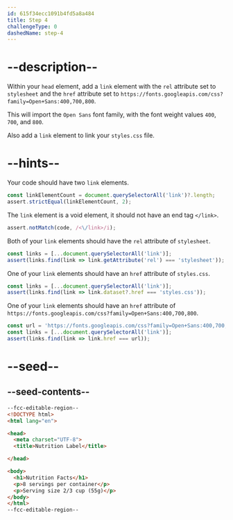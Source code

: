 ```yaml
---
id: 615f34ecc1091b4fd5a8a484
title: Step 4
challengeType: 0
dashedName: step-4
---
```


# --description--

Within your `head` element, add a `link` element with the `rel` attribute set to `stylesheet` and the `href` attribute set to `https://fonts.googleapis.com/css?family=Open+Sans:400,700,800`.

This will import the `Open Sans` font family, with the font weight values `400`, `700`, and `800`.

Also add a `link` element to link your `styles.css` file.

# --hints--

Your code should have two `link` elements.

```js
const linkElementCount = document.querySelectorAll('link')?.length;
assert.strictEqual(linkElementCount, 2);
```

The `link` element is a void element, it should not have an end tag `</link>`.

```js
assert.notMatch(code, /<\/link>/i);
```

Both of your `link` elements should have the `rel` attribute of `stylesheet`.

```js
const links = [...document.querySelectorAll('link')];
assert(links.find(link => link.getAttribute('rel') === 'stylesheet'));
```

One of your `link` elements should have an `href` attribute of `styles.css`.

```js
const links = [...document.querySelectorAll('link')];
assert(links.find(link => link.dataset?.href === 'styles.css'));
```

One of your `link` elements should have an `href` attribute of `https://fonts.googleapis.com/css?family=Open+Sans:400,700,800`.

```js
const url = 'https://fonts.googleapis.com/css?family=Open+Sans:400,700,800';
const links = [...document.querySelectorAll('link')];
assert(links.find(link => link.href === url));
```

# --seed--

## --seed-contents--

```html
--fcc-editable-region--
<!DOCTYPE html>
<html lang="en">

<head>
  <meta charset="UTF-8">
  <title>Nutrition Label</title>

</head>

<body>
  <h1>Nutrition Facts</h1>
  <p>8 servings per container</p>
  <p>Serving size 2/3 cup (55g)</p>
</body>
</html>
--fcc-editable-region--
```

```css

```
